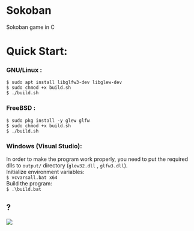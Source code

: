 # Sokoban
Sokoban game in C

# Quick Start:

### GNU/Linux : <br/>
`$ sudo apt install libglfw3-dev libglew-dev` <br/>
`$ sudo chmod +x build.sh` <br/>
`$ ./build.sh` <br/>

### FreeBSD : <br/>
`$ sudo pkg install -y glew glfw` <br/>
`$ sudo chmod +x build.sh` <br/>
`$ ./build.sh` <br/>

### Windows (Visual Studio): <br/>
In order to make the program work properly, you need to put the required dlls to `output/` directory (`glew32.dll` , `glfw3.dll`). <br/>
Initialize environment variables: <br/>
`$ vcvarsall.bat x64` <br/>
Build the program: <br/>
`$ .\build.bat`

## ?
![](https://s4.gifyu.com/images/2021-04-11-23-21-27.gif)	